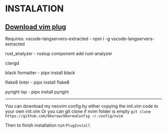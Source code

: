 # INSTALATION
[Download vim plug](https://github.com/junegunn/vim-plug)
--------------------------------------------------------

Requires: 
vscode-langservers-extracted - npm i -g vscode-langservers-extracted

rust_analyzer - rustup component add rust-analyzer

clangd 

black formatter - pipx install black

flake8 linter - pipx install flake8

pyright lsp - pipx install pyright

----- 

You can download my neovim config by either copying the init.vim code to your own init.vim
Or you can git clone if nvim folder is empty `git clone https://github.com/Okerew/OkerewConfig ~/.config/nvim`

Then to finish installation run `PlugInstall`
